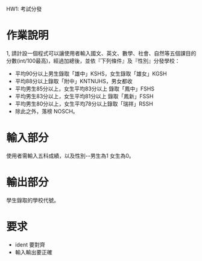 HW1: 考試分發

# 作業說明

1, 請計設一個程式可以讓使用者輸入國文、英文、數學、社會、自然等五個課目的分數(int/100最高)，經過加總後，並依『下列條件』及『性別』分發學校：

- 平均90分以上男生錄取「雄中」KSHS，女生錄取「雄女」KGSH
- 平均88分以上錄取「附中」KNTNUHS，男女都收
- 平均男生85分以上，女生平均83分以上 錄取「鳳中」FSHS
- 平均男生83分以上，女生平均81分以上 錄取「鳳新」FSSH
- 平均男生80分以上，女生平均78分以上錄取「瑞祥」RSSH
- 除此之外，落榜 NOSCH。
# 輸入部分

使用者需輸入五科成績，以及性別--男生為1 女生為0。


# 輸出部分

學生錄取的學校代號。

# 要求
- ident 要對齊
- 輸入輸出要正確


